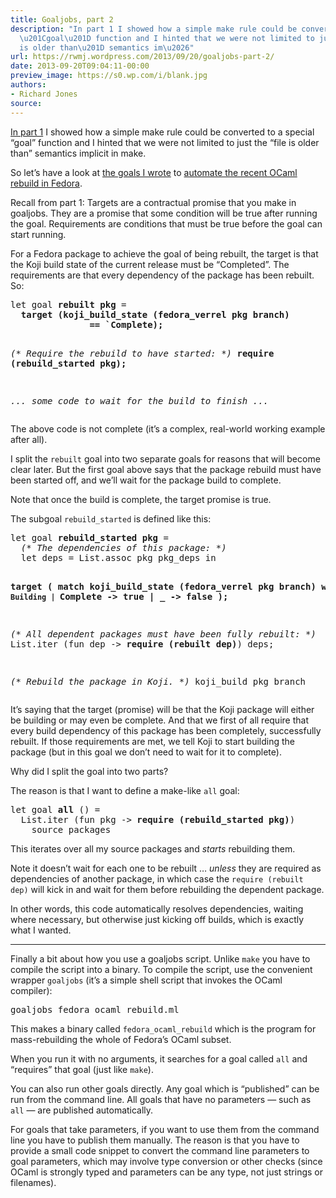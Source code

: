 ```yaml
---
title: Goaljobs, part 2
description: "In part 1 I showed how a simple make rule could be converted to a special
  \u201Cgoal\u201D function and I hinted that we were not limited to just the \u201Cfile
  is older than\u201D semantics im\u2026"
url: https://rwmj.wordpress.com/2013/09/20/goaljobs-part-2/
date: 2013-09-20T09:04:11-00:00
preview_image: https://s0.wp.com/i/blank.jpg
authors:
- Richard Jones
source:
---
```


<p><a href="https://rwmj.wordpress.com/2013/09/19/goaljobs-part-1/">In part 1</a> I showed how a simple make rule could be converted to a special &ldquo;goal&rdquo; function and I hinted that we were not limited to just the &ldquo;file is older than&rdquo; semantics implicit in make.</p>
<p>So let&rsquo;s have a look at <a href="http://git.annexia.org/?p=goals.git%3Ba=tree">the goals I wrote</a> to <a href="https://rwmj.wordpress.com/2013/09/14/ocaml-4-01-0-entering-rawhide/">automate the recent OCaml rebuild in Fedora</a>.</p>
<p>Recall from part 1: Targets are a contractual promise that you make in goaljobs.  They are a promise that some condition will be true after running the goal.  Requirements are conditions that must be true before the goal can start running.</p>
<p>For a Fedora package to achieve the goal of being rebuilt, the target is that the Koji build state of the current release must be &ldquo;Completed&rdquo;.  The requirements are that every dependency of the package has been rebuilt.  So:</p>
<pre>
let goal <b>rebuilt pkg</b> =
  <b>target (koji_build_state (fedora_verrel pkg branch)
               == `Complete);</b>

  <i>(* Require the rebuild to have started: *)</i>
  <b>require (rebuild_started pkg);</b>

  <i>... some code to wait for the build to finish ...</i>
</pre>
<p>The above code is not complete (it&rsquo;s a complex, real-world working example after all).</p>
<p>I split the <code>rebuilt</code> goal into two separate goals for reasons that will become clear later.  But the first goal above says that the package rebuild must have been started off, and we&rsquo;ll wait for the package build to complete.</p>
<p>Note that once the build is complete, the target promise is true.</p>
<p>The subgoal <code>rebuild_started</code> is defined like this:</p>
<pre>
let goal <b>rebuild_started pkg</b> =
  <i>(* The dependencies of this package: *)</i>
  let deps = List.assoc pkg pkg_deps in

  <b>target (
     match koji_build_state (fedora_verrel pkg branch) with
          | `Building | `Complete -&gt; true
          | _ -&gt; false
    );</b>

  <i>(* All dependent packages must have been fully rebuilt: *)</i>
  List.iter (fun dep -&gt; <b>require (rebuilt dep)</b>) deps;

  <i>(* Rebuild the package in Koji. *)</i>
  koji_build pkg branch
</pre>
<p>It&rsquo;s saying that the target (promise) will be that the Koji package will either be building or may even be complete.  And that we first of all require that every build dependency of this package has been completely, successfully rebuilt.  If those requirements are met, we tell Koji to start building the package (but in this goal we don&rsquo;t need to wait for it to complete).</p>
<p>Why did I split the goal into two parts?</p>
<p>The reason is that I want to define a make-like <code>all</code> goal:</p>
<pre>
let goal <b>all</b> () =
  List.iter (fun pkg -&gt; <b>require (rebuild_started pkg)</b>)
    source_packages
</pre>
<p>This iterates over all my source packages and <i>starts</i> rebuilding them.</p>
<p>Note it doesn&rsquo;t wait for each one to be rebuilt &hellip; <i>unless</i> they are required as dependencies of another package, in which case the <code>require (rebuilt dep)</code> will kick in and wait for them before rebuilding the dependent package.</p>
<p>In other words, this code automatically resolves dependencies, waiting where necessary, but otherwise just kicking off builds, which is exactly what I wanted.</p>
<hr/>
<p>Finally a bit about how you use a goaljobs script.  Unlike <code>make</code> you have to compile the script into a binary.  To compile the script, use the convenient wrapper <code>goaljobs</code> (it&rsquo;s a simple shell script that invokes the OCaml compiler):</p>
<pre>
goaljobs fedora_ocaml_rebuild.ml
</pre>
<p>This makes a binary called <code>fedora_ocaml_rebuild</code> which is the program for mass-rebuilding the whole of Fedora&rsquo;s OCaml subset.</p>
<p>When you run it with no arguments, it searches for a goal called <code>all</code> and &ldquo;requires&rdquo; that goal (just like <code>make</code>).</p>
<p>You can also run other goals directly.  Any goal which is &ldquo;published&rdquo; can be run from the command line.  All goals that have no parameters &mdash; such as <code>all</code> &mdash; are published automatically.</p>
<p>For goals that take parameters, if you want to use them from the command line you have to publish them manually.  The reason is that you have to provide a small code snippet to convert the command line parameters to goal parameters, which may involve type conversion or other checks (since OCaml is strongly typed and parameters can be any type, not just strings or filenames).</p>


